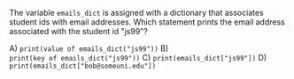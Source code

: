 The variable `emails_dict` is assigned with a dictionary that associates student ids with email addresses. Which statement prints the email address associated with the student id "js99"?

A) `print(value of emails_dict("js99"))`
B) `print(key of emails_dict("js99"))`
C) `print(emails_dict["js99"])`
D) `print(emails_dict["bob@someuni.edu"])`

<!-- ANSWER: C -->